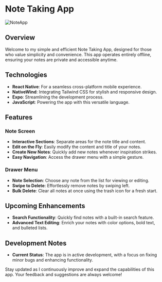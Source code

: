# Note Taking App

![NoteApp](https://github.com/oguzzhanturkmen/note-taking-app-react-native/assets/111460897/e9b3d34c-54bf-4489-aef8-643f91e939ca)

## Overview

Welcome to my simple and efficient Note Taking App, designed for those who value simplicity and convenience. This app operates entirely offline, ensuring your notes are private and accessible anytime.

## Technologies

- **React Native**: For a seamless cross-platform mobile experience.
- **NativeWind**: Integrating Tailwind CSS for stylish and responsive design.
- **Expo**: Streamlining the development process.
- **JavaScript**: Powering the app with this versatile language.

## Features

### Note Screen

- **Interactive Sections**: Separate areas for the note title and content.
- **Edit on the Fly**: Easily modify the content and title of your notes.
- **Create New Notes**: Quickly add new notes whenever inspiration strikes.
- **Easy Navigation**: Access the drawer menu with a simple gesture.

### Drawer Menu

- **Note Selection**: Choose any note from the list for viewing or editing.
- **Swipe to Delete**: Effortlessly remove notes by swiping left.
- **Bulk Delete**: Clear all notes at once using the trash icon for a fresh start.

## Upcoming Enhancements

- **Search Functionality**: Quickly find notes with a built-in search feature.
- **Advanced Text Editing**: Enrich your notes with color options, bold text, and bulleted lists.

## Development Notes

- **Current Status**: The app is in active development, with a focus on fixing minor bugs and enhancing functionality.

Stay updated as I continuously improve and expand the capabilities of this app. Your feedback and suggestions are always welcome!
